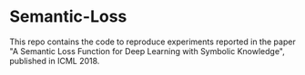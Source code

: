# Semantic-Loss
This repo contains the code to reproduce experiments reported in the paper "A Semantic Loss Function for Deep Learning with Symbolic Knowledge", published in ICML 2018.
